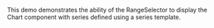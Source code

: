 This demo demonstrates the ability of&nbsp;the RangeSelector to&nbsp;display the Chart component with series defined using a&nbsp;series template.
<!--split-->